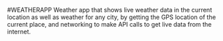 #WEATHERAPP
Weather app that shows live weather data in the  current location as well as weather for any city, 
by  getting the GPS location of the current place, and  networking to make API calls to get live data from  the internet.
